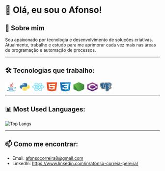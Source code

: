 # 👋 Olá, eu sou o Afonso!

## 🚀 Sobre mim
Sou apaixonado por tecnologia e desenvolvimento de soluções criativas. Atualmente, trabalho e estudo para me aprimorar cada vez mais nas áreas de programação e automação de processos.

---

## 🛠️ Tecnologias que trabalho:

<div style="display: inline_block">
  <img align="center" alt="Afonso-Java" height="30" width="40" src="https://raw.githubusercontent.com/devicons/devicon/master/icons/java/java-original.svg">
  <img align="center" alt="Afonso-Python" height="30" width="40" src="https://raw.githubusercontent.com/devicons/devicon/master/icons/python/python-original.svg">
  <img align="center" alt="Afonso-React" height="30" width="40" src="https://raw.githubusercontent.com/devicons/devicon/master/icons/react/react-original.svg">
  <img align="center" alt="Afonso-HTML" height="30" width="40" src="https://raw.githubusercontent.com/devicons/devicon/master/icons/html5/html5-original.svg">
  <img align="center" alt="Afonso-CSS" height="30" width="40" src="https://raw.githubusercontent.com/devicons/devicon/master/icons/css3/css3-original.svg">
  <img align="center" alt="Afonso-Nodejs" height="30" width="40" src="https://raw.githubusercontent.com/devicons/devicon/master/icons/nodejs/nodejs-original.svg">
  <img align="center" alt="Afonso-Csharp" height="30" width="40" src="https://raw.githubusercontent.com/devicons/devicon/master/icons/csharp/csharp-original.svg">
  <img align="center" alt="Afonso-Postgresql" height="30" width="40" src="https://raw.githubusercontent.com/devicons/devicon/master/icons/postgresql/postgresql-original.svg">
</div>

---

## 📊 Most Used Languages:
![Top Langs](https://github-readme-stats.vercel.app/api/top-langs/?username=afonsocp&layout=compact&theme=dracula)

---

## 📫 Como me encontrar:
- Email: afonsocorreira8@gmail.com
- LinkedIn: https://www.linkedin.com/in/afonso-correia-pereira/

